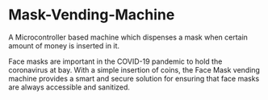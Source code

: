 # Mask-Vending-Machine
A Microcontroller based machine which dispenses a mask when certain amount of money is inserted in it.

Face masks are important in the COVID-19 pandemic to hold the coronavirus at bay. With a simple insertion of coins, the Face Mask vending machine provides a smart and secure solution for ensuring that face masks are always accessible and sanitized.
